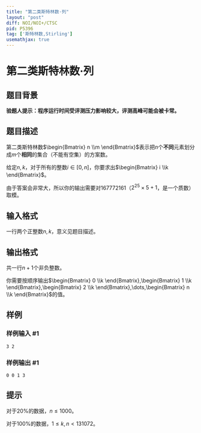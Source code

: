 ```yaml
---
title: "第二类斯特林数·列"
layout: "post"
diff: NOI/NOI+/CTSC
pid: P5396
tag: ['斯特林数,Stirling']
usemathjax: true
---
```


# 第二类斯特林数·列
## 题目背景

**验题人提示：程序运行时间受评测压力影响较大，评测高峰可能会被卡常。**
## 题目描述

第二类斯特林数$\begin{Bmatrix} n \\m \end{Bmatrix}$表示把$n$个**不同**元素划分成$m$个**相同**的集合（不能有空集）的方案数。

给定$n,k$，对于所有的整数$i\in[0,n]$，你要求出$\begin{Bmatrix} i \\k \end{Bmatrix}$。

由于答案会非常大，所以你的输出需要对$167772161$（$2^{25}\times 5+1$，是一个质数）取模。

## 输入格式

一行两个正整数$n,k$，意义见题目描述。
## 输出格式

共一行$n+1$个非负整数。

你需要按顺序输出$\begin{Bmatrix} 0 \\k \end{Bmatrix},\begin{Bmatrix} 1 \\k \end{Bmatrix},\begin{Bmatrix} 2 \\k \end{Bmatrix},\dots,\begin{Bmatrix} n \\k \end{Bmatrix}$的值。

## 样例

### 样例输入 #1
```
3 2

```
### 样例输出 #1
```
0 0 1 3

```
## 提示

对于$20\%$的数据，$n\leqslant 1000$。

对于$100\%$的数据，$1\leqslant k,  n<131072$。
